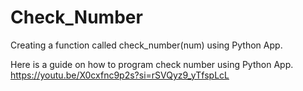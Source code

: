 # Check_Number
Creating a function called check_number(num) using Python App.

Here is a guide on how to program check number using Python App.
https://youtu.be/X0cxfnc9p2s?si=rSVQyz9_yTfspLcL
